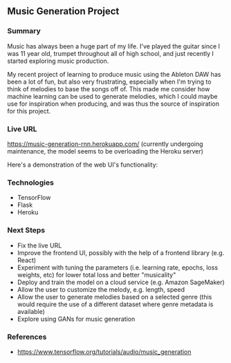 ## Music Generation Project

### Summary

Music has always been a huge part of my life. I've played the guitar since I was 11 year old, trumpet throughout all of high school, and just recently I started exploring music production.

My recent project of learning to produce music using the Ableton DAW has been a lot of fun, but also very frustrating, especially when I'm trying to think of melodies to base the songs off of. This made me consider how machine learning can be used to generate melodies, which I could maybe use for inspiration when producing, and was thus the source of inspiration for this project.

### Live URL

https://music-generation-rnn.herokuapp.com/ (currently undergoing maintenance, the model seems to be overloading the Heroku server)

Here's a demonstration of the web UI's functionality:

### Technologies

- TensorFlow
- Flask
- Heroku

### Next Steps

- Fix the live URL
- Improve the frontend UI, possibly with the help of a frontend library (e.g. React)
- Experiment with tuning the parameters (i.e. learning rate, epochs, loss weights, etc) for lower total loss and better "musicality"
- Deploy and train the model on a cloud service (e.g. Amazon SageMaker)
- Allow the user to customize the melody, e.g. length, speed
- Allow the user to generate melodies based on a selected genre (this would require the use of a different dataset where genre metadata is available)
- Explore using GANs for music generation

### References

- https://www.tensorflow.org/tutorials/audio/music_generation
